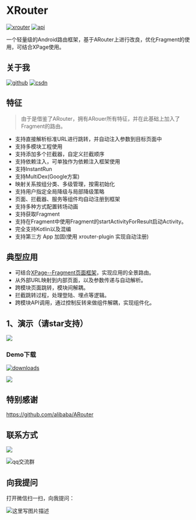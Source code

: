 # XRouter
[![xrouter][xrouter-svg]][xrouter]  [![api][apisvg]][api]

一个轻量级的Android路由框架，基于ARouter上进行改良，优化Fragment的使用，可结合XPage使用。

## 关于我

[![github](https://img.shields.io/badge/GitHub-xuexiangjys-blue.svg)](https://github.com/xuexiangjys)   [![csdn](https://img.shields.io/badge/CSDN-xuexiangjys-green.svg)](http://blog.csdn.net/xuexiangjys)

## 特征

> 由于是借鉴了ARouter，拥有ARouer所有特征，并在此基础上加入了Fragment的路由。

* 支持直接解析标准URL进行跳转，并自动注入参数到目标页面中
* 支持多模块工程使用
* 支持添加多个拦截器，自定义拦截顺序
* 支持依赖注入，可单独作为依赖注入框架使用
* 支持InstantRun
* 支持MultiDex(Google方案)
* 映射关系按组分类、多级管理，按需初始化
* 支持用户指定全局降级与局部降级策略
* 页面、拦截器、服务等组件均自动注册到框架
* 支持多种方式配置转场动画
* 支持获取Fragment
* 支持在Fragment中使用Fragment的startActivityForResult启动Activity。
* 完全支持Kotlin以及混编
* 支持第三方 App 加固(使用 xrouter-plugin 实现自动注册)

## 典型应用

* 可结合[XPage--Fragment页面框架](https://github.com/xuexiangjys/XPage)，实现应用的全景路由。
* 从外部URL映射到内部页面，以及参数传递与自动解析。
* 跨模块页面跳转，模块间解耦。
* 拦截跳转过程，处理登陆、埋点等逻辑。
* 跨模块API调用，通过控制反转来做组件解耦，实现组件化。

## 1、演示（请star支持）

![][demo-gif]

### Demo下载

[![downloads][download-svg]][download-url]

![][download-img]















## 特别感谢

https://github.com/alibaba/ARouter

## 联系方式

[![](https://img.shields.io/badge/点击一键加入QQ交流群-602082750-blue.svg)](http://shang.qq.com/wpa/qunwpa?idkey=9922861ef85c19f1575aecea0e8680f60d9386080a97ed310c971ae074998887)

![qq交流群](https://img-blog.csdn.net/20180514131732423?watermark/2/text/aHR0cHM6Ly9ibG9nLmNzZG4ubmV0L3h1ZXhpYW5nanlz/font/5a6L5L2T/fontsize/400/fill/I0JBQkFCMA==/dissolve/70)

## 向我提问

打开微信扫一扫，向我提问：

![这里写图片描述](https://img-blog.csdn.net/20180511001512918?watermark/2/text/aHR0cHM6Ly9ibG9nLmNzZG4ubmV0L3h1ZXhpYW5nanlz/font/5a6L5L2T/fontsize/400/fill/I0JBQkFCMA==/dissolve/70)

[xrouter-svg]: https://img.shields.io/badge/XRouter-v1.0.0-brightgreen.svg
[xrouter]: https://github.com/xuexiangjys/XRouter
[apisvg]: https://img.shields.io/badge/API-14+-brightgreen.svg
[api]: https://android-arsenal.com/api?level=14

[demo-gif]: https://github.com/xuexiangjys/XRouter/blob/master/img/xrouter.gif
[download-svg]: https://img.shields.io/badge/downloads-1.8M-blue.svg
[download-url]: https://github.com/xuexiangjys/XRouter/blob/master/apk/xrouter_demo.apk?raw=true
[download-img]: https://github.com/xuexiangjys/XRouter/blob/master/img/download.png